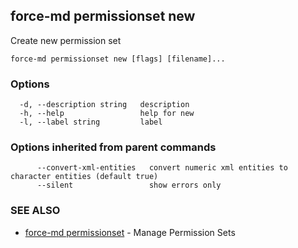 ## force-md permissionset new

Create new permission set

```
force-md permissionset new [flags] [filename]...
```

### Options

```
  -d, --description string   description
  -h, --help                 help for new
  -l, --label string         label
```

### Options inherited from parent commands

```
      --convert-xml-entities   convert numeric xml entities to character entities (default true)
      --silent                 show errors only
```

### SEE ALSO

* [force-md permissionset](force-md_permissionset.md)	 - Manage Permission Sets

